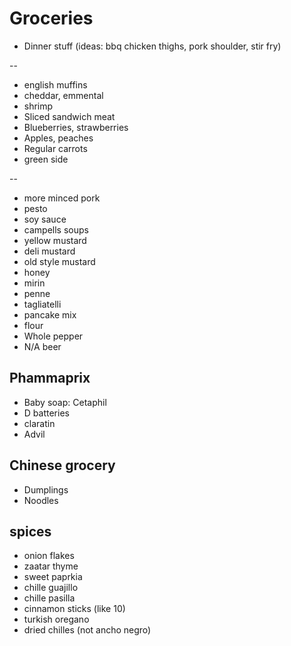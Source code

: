 # Groceries

- Dinner stuff (ideas: bbq chicken thighs, pork shoulder, stir fry)

--

- english muffins
- cheddar, emmental
- shrimp
- Sliced sandwich meat
- Blueberries, strawberries
- Apples, peaches
- Regular carrots
- green side

--

- more minced pork
- pesto
- soy sauce
- campells soups
- yellow mustard
- deli mustard
- old style mustard
- honey
- mirin
- penne
- tagliatelli
- pancake mix
- flour
- Whole pepper
- N/A beer

## Phammaprix

- Baby soap: Cetaphil
- D batteries
- claratin
- Advil

## Chinese grocery

- Dumplings
- Noodles

## spices

- onion flakes
- zaatar thyme
- sweet paprkia
- chille guajillo
- chille pasilla
- cinnamon sticks (like 10)
- turkish oregano
- dried chilles (not ancho negro)
